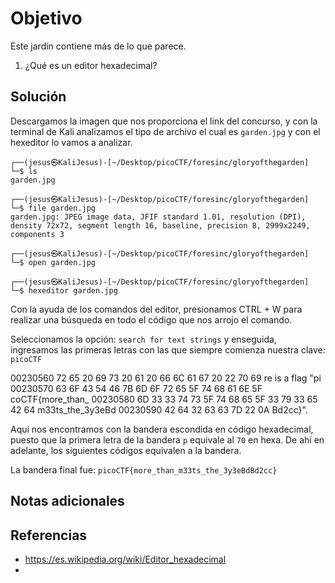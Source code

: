 # Objetivo

Este jardín contiene más de lo que parece.
1. ¿Qué es un editor hexadecimal?
## Solución

Descargamos la imagen que nos proporciona el link del concurso, y con la terminal de Kali analizamos el tipo de archivo el cual es `garden.jpg` y con el hexeditor lo vamos a analizar.
```
┌──(jesus㉿KaliJesus)-[~/Desktop/picoCTF/foresinc/gloryofthegarden]
└─$ ls
garden.jpg

┌──(jesus㉿KaliJesus)-[~/Desktop/picoCTF/foresinc/gloryofthegarden]
└─$ file garden.jpg
garden.jpg: JPEG image data, JFIF standard 1.01, resolution (DPI), density 72x72, segment length 16, baseline, precision 8, 2999x2249, components 3

┌──(jesus㉿KaliJesus)-[~/Desktop/picoCTF/foresinc/gloryofthegarden]
└─$ open garden.jpg

┌──(jesus㉿KaliJesus)-[~/Desktop/picoCTF/foresinc/gloryofthegarden]
└─$ hexeditor garden.jpg
```

Con la ayuda de los comandos del editor, presionamos CTRL + W para realizar una búsqueda en todo el código que nos arrojo el comando.

Seleccionamos la opción: `search for text strings` y enseguida, ingresamos las primeras letras con las que siempre comienza nuestra clave: `picoCTF`

00230560  72 65 20 69  73 20 61 20   66 6C 61 67  20 22 70 69                re is a flag "pi
00230570  63 6F 43 54  46 7B 6D 6F   72 65 5F 74  68 61 6E 5F               coCTF{more_than_
00230580  6D 33 33 74  73 5F 74 68   65 5F 33 79  33 65 42 64              m33ts_the_3y3eBd
00230590  42 64 32 63  63 7D 22 0A                                                            Bd2cc}".

Aquí nos encontramos con la bandera escondida en código hexadecimal, puesto que la primera letra de la bandera `p` equivale al `70` en hexa. De ahí en adelante, los siguientes códigos equivalen a la bandera.

La bandera final fue: `picoCTF{more_than_m33ts_the_3y3eBdBd2cc}`

## Notas adicionales

## Referencias

- https://es.wikipedia.org/wiki/Editor_hexadecimal
- 